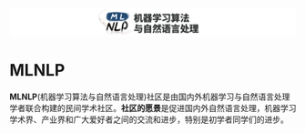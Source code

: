 <img src="./img/logo_1.png"/>

# MLNLP
**MLNLP**(机器学习算法与自然语言处理)社区是由国内外机器学习与自然语言处理学者联合构建的民间学术社区。**社区的愿景**是促进国内外自然语言处理，机器学习学术界、产业界和广大爱好者之间的交流和进步，特别是初学者同学们的进步。

